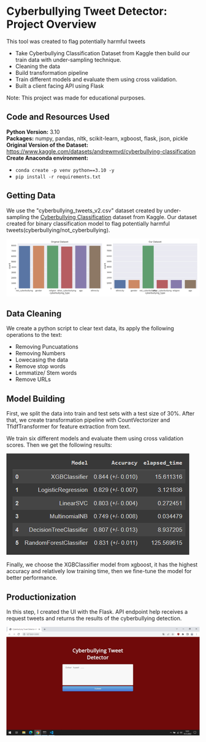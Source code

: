 # Cyberbullying Tweet Detector: Project Overview  
This tool was created to flag potentially harmful tweets
* Take Cyberbullying Classification Dataset from Kaggle then build our train data with under-sampling technique.
* Cleaning the data
* Build transformation pipeline
* Train different models and evaluate them using cross validation.
* Built a client facing API using Flask 

Note: This project was made for educational purposes.

## Code and Resources Used 
**Python Version:** 3.10  
**Packages:** numpy, pandas, nltk, scikit-learn, xgboost, flask, json, pickle  
**Original Version of the Dataset:** https://www.kaggle.com/datasets/andrewmvd/cyberbullying-classification  
**Create Anaconda environment:** 
- ```conda create -p venv python==3.10 -y```  
- ```pip install -r requirements.txt```

## Getting Data
We use the "cyberbullying_tweets_v2.csv" dataset created by under-sampling the <a href="https://www.kaggle.com/datasets/andrewmvd/cyberbullying-classification">Cyberbullying Classification</a> dataset from Kaggle. Our dataset created for binary classification model to flag potentially harmful tweets(cyberbullying/not_cyberbullying).

![alt text](https://github.com/polaternez/cyberbullying-tweet-detection/blob/master/reports/figures/cyberbullying_type_counts.jpg "Cyberbullying Type Counts")

## Data Cleaning
We create a python script to clear text data, its apply the following operations to the text:
* Removing Puncuatations
* Removing Numbers
* Lowecasing the data
* Remove stop words
* Lemmatize/ Stem words
* Remove URLs


## Model Building 

First, we split the data into train and test sets with a test size of 30%. After that, we create transformation pipeline with CountVectorizer and TfidfTransformer for feature extraction from text.

We train six different models and evaluate them using cross validation scores. Then we get the following results:

![alt text](https://github.com/polaternez/cyberbullying-tweet-detection/blob/master/reports/figures/models.png "Model Performances")

Finally, we choose the XGBClassifier model from xgboost, it has the highest accuracy and relatively low training time, then we fine-tune the model for better performance.

## Productionization 
In this step, I created the UI with the Flask. API endpoint help receives a request tweets and returns the results of the cyberbullying detection.

![alt text](https://github.com/polaternez/cyberbullying-tweet-detection/blob/master/reports/figures/flask_api.png "Cyberbullying Tweet Detector API")





